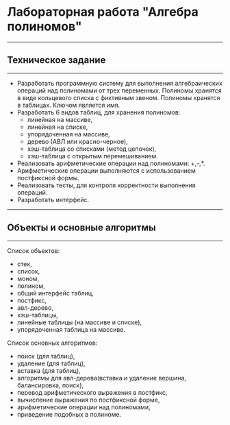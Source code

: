 # Лабораторная работа "Алгебра полиномов"
____
## Техническое задание
____
- Разработать программную систему для выполнения алгебраических операций над полиномами от трех переменных. Полиномы хранятся в виде кольцевого списка с фиктивным звеном. Полиномы хранятся в таблицах. Ключом является имя.
- Разработать 6 видов таблиц, для хранения полиномов:
    - линейная на массиве,
    - линейная на списке,
    - упорядоченная на массиве,
    - дерево (АВЛ или красно-черное),
    - хэш-таблица со списками (метод цепочек),
    - хэш-таблица с открытым перемешиванием.
- Реализовать арифметические операции над полиномами: +,-,*.
- Арифметические операции выполняются с использованием постфиксной формы.
- Реализовать тесты, для контроля корректности выполнения операций.
- Разработать интерфейс.
____
## Объекты и основные алгоритмы
____
Список объектов:
- стек,
- список,
- моном,
- полином,
- общий интерфейс таблиц,
- постфикс,
- авл-дерево,
- хэш-таблицы,
- линейные таблицы (на массиве и списке),
- упорядоченная таблица на массиве.

Список основных алгоритмов:
- поиск (для таблиц),
- удаление (для таблиц),
- вставка (для таблиц),
- алгоритмы для авл-дерева(вставка и удаление вершина, балансировка, поиск),
- перевод арифметического выражения в постфикс,
- вычисление выражения по постфиксной форме,
- арифметические операции над полиномами,
- приведение подобных в полиноме.